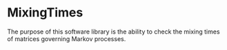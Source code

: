 # MixingTimes
The purpose of this software library is the ability to check the mixing times of matrices governing Markov processes.
